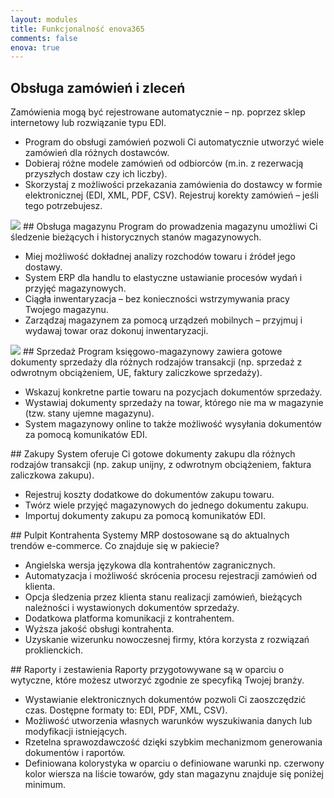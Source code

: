 ```yaml
---
layout: modules
title: Funkcjonalność enova365
comments: false
enova: true
---
```

## Obsługa zamówień i zleceń
Zamówienia mogą być rejestrowane automatycznie – np. poprzez sklep internetowy lub rozwiązanie typu EDI.
<ul>
<li>Program do obsługi zamówień  pozwoli Ci automatycznie utworzyć wiele zamówień dla różnych dostawców.</li>
<li>Dobieraj różne modele zamówień od odbiorców (m.in. z rezerwacją przyszłych dostaw czy ich liczby).</li>
<li>Skorzystaj z możliwości przekazania zamówienia do dostawcy w formie elektronicznej (EDI, XML, PDF, CSV). Rejestruj korekty zamówień – jeśli tego potrzebujesz.</li>
</ul>
<img src="https://www.enova.pl/content/uploads/2017/12/d6201e76-f755-42d2-9b73-1211e3599f26-540x315.png">
## Obsługa magazynu
Program do prowadzenia magazynu umożliwi Ci śledzenie bieżących i historycznych stanów magazynowych.
<ul>
<li>Miej możliwość dokładnej analizy rozchodów towaru i źródeł jego dostawy.</li>
<li>System ERP dla handlu to elastyczne ustawianie procesów wydań i przyjęć magazynowych.</li>
<li>Ciągła inwentaryzacja – bez konieczności wstrzymywania pracy Twojego magazynu.</li>
<li>Zarządzaj magazynem za pomocą urządzeń mobilnych – przyjmuj i wydawaj towar oraz dokonuj inwentaryzacji.</li>
</ul>
<img src="https://www.enova.pl/content/uploads/2017/12/d6201e76-f755-42d2-9b73-1211e3599f26-540x315.png">
## Sprzedaż
Program księgowo-magazynowy zawiera gotowe dokumenty sprzedaży dla różnych rodzajów transakcji (np. sprzedaż z odwrotnym obciążeniem, UE, faktury zaliczkowe sprzedaży).
<ul>
<li>Wskazuj konkretne partie towaru na pozycjach dokumentów sprzedaży.</li>
<li>Wystawiaj dokumenty sprzedaży na towar, którego nie ma w magazynie (tzw. stany ujemne magazynu).</li>
<li>System magazynowy online to także możliwość wysyłania dokumentów za pomocą komunikatów EDI.</li>
</ul>
## Zakupy
System oferuje Ci gotowe dokumenty zakupu dla różnych rodzajów transakcji (np. zakup unijny, z odwrotnym obciążeniem, faktura zaliczkowa zakupu).
<ul>
<li>Rejestruj koszty dodatkowe do dokumentów zakupu towaru.</li>
<li>Twórz wiele przyjęć magazynowych do jednego dokumentu zakupu.</li>
<li>Importuj dokumenty zakupu za pomocą komunikatów EDI.</li>
</ul>
## Pulpit Kontrahenta
Systemy MRP dostosowane są do aktualnych trendów e-commerce. Co znajduje się w pakiecie?
<ul>
<li>Angielska wersja językowa dla kontrahentów zagranicznych.</li>
<li>Automatyzacja i możliwość skrócenia procesu rejestracji zamówień od klienta.</li>
<li>Opcja śledzenia przez klienta stanu realizacji zamówień, bieżących należności i wystawionych dokumentów sprzedaży.</li>
<li>Dodatkowa platforma komunikacji z kontrahentem.</li>
<li>Wyższa jakość obsługi kontrahenta.</li>
<li>Uzyskanie wizerunku nowoczesnej firmy, która korzysta z rozwiązań proklienckich.</li>
</ul>
## Raporty i zestawienia
Raporty przygotowywane są w oparciu o wytyczne, które możesz utworzyć zgodnie ze specyfiką Twojej branży.
<ul>
<li>Wystawianie elektronicznych dokumentów pozwoli Ci zaoszczędzić czas. Dostępne formaty to: EDI, PDF, XML, CSV).</li>
<li>Możliwość utworzenia własnych warunków wyszukiwania danych lub modyfikacji istniejących.</li>
<li>Rzetelna sprawozdawczość dzięki szybkim mechanizmom generowania dokumentów i raportów.</li>
<li>Definiowana kolorystyka w oparciu o definiowane warunki np. czerwony kolor wiersza na liście towarów, gdy stan magazynu znajduje się poniżej minimum.</li>
</ul>
